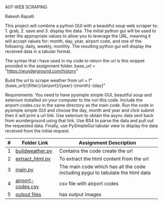 A07-WEB SCRAPING

Rakesh Rapalli

This project will combine a python GUI with a beautiful soup web scraper to: 1. grab, 2. save and 3. display the data. The initial python gui will be used to enter the appropriate values to allow you to leverage the URL, meaning it will accept values for: month, day, year, airport code, and one of the following: daily, weekly, monthly. The resulting python gui will display the received data in a tabular format.

The syntax that i have used in my code to return the url is this snippet provided in the assignment folder.
base_url = "https://wunderground.com/history"

Build the url to scrape weather from
url = f"{base_url}/{filter}/{airport}/{year}-{month}-{day}"

Requirements:
You need to have pysimple simple GUI, beautiful soup and selenium installed on your computer to the run this code.
Include the airport-codes.csv in the same directory as the main code.
Run the code in pysimple simple GUI and choose the day, month and year and click submit then it will print a url link.
Use selenium to obtain the async data sent back from wunderground using that link.
Use BS4 to parse the data and pull out the requested data.
Finally, use PySimpleGui tabular view to display the data received from the initial request.


|   #   | Folder Link | Assignment Description |
| :---: | ----------- | ---------------------- |
|   1   | [buildweather.py](https://github.com/RakeshRapalli6/4883-Software-Tools/blob/main/Assignments/A07/buildweather.py) | Contains the code create the url |
|   2   | [extract_html.py](https://github.com/RakeshRapalli6/4883-Software-Tools/blob/main/Assignments/A07/extract_html.py) | To extract the html content from the url
|   3   | [main.py](https://github.com/RakeshRapalli6/4883-Software-Tools/blob/main/Assignments/A07/main.py) |The main code which has all the code including pygui to tabulate the html data
|   4   | [airport-codes.csv](https://github.com/RakeshRapalli6/4883-Software-Tools/blob/main/Assignments/A07/airport-codes.csv)| csv file with airport codes
|   5   | [output files](https://github.com/RakeshRapalli6/4883-Software-Tools/tree/main/Assignments/A07/Output%20files)| has output images 


